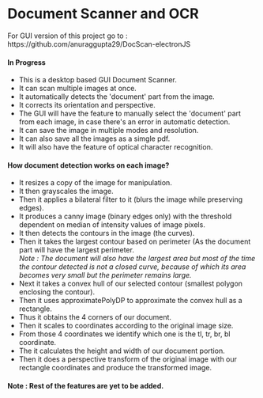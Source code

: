 <h1>Document Scanner and OCR</h1>

<p>For GUI version of this project go to : https://github.com/anuraggupta29/DocScan-electronJS</p>

<h4>In Progress</h4>
 
 <ul>
 <li>This is a desktop based GUI Document Scanner.</li>
 <li>It can scan multiple images at once.</li>
 <li>It automatically detects the 'document' part from the image.</li>
 <li>It corrects its orientation and perspective.</li>
 <li>The GUI will have the feature to manually select the 'document' part from each image, in case there's an error in automatic detection.</li>
 <li>It can save the image in multiple modes and resolution.</li>
 <li>It can also save all the images as a simgle pdf.</li>
 <li>It will also have the feature of optical character recognition.</li>
 </ul>
 
 <h4>How document detection works on each image?</h4>
 
 <ul>
 <li>It resizes a copy of the image for manipulation.</li>
 <li>It then grayscales the image.</li>
 <li>Then it applies a bilateral filter to it (blurs the image while preserving edges).</li>
 <li>It produces a canny image (binary edges only) with the threshold dependent on median of intensity values of image pixels.</li>
 <li>It then detects the contours in the image (the curves). </li>
 <li>Then it takes the largest contour based on perimeter (As the document part will have the largest perimeter.<br>
  <i>Note : The document will also have the largest area but most of the time the contour detected is not a closed curve, because of which its area becomes very small but the perimeter remains large.</i></li>
 <li>Next it takes a convex hull of our selected contour (smallest polygon enclosing the contour).</li>
 <li>Then it uses approximatePolyDP to approximate the convex hull as a rectangle.</li>
 <li>Thus it obtains the 4 corners of our document.</li>
 <li>Then it scales to coordinates according to the original image size.</li>
 <li>From those 4 coordinates we identify which one is the tl, tr, br, bl coordinate.</li>
 <li>The it calculates the height and width of our document portion.</li>
 <li>Then it does a perspective transform of the original image with our rectangle coordinates and produce the transformed image.</li>
 </ul>
 
 <h4>Note : Rest of the features are yet to be added.</h4>
 
 
 
 

